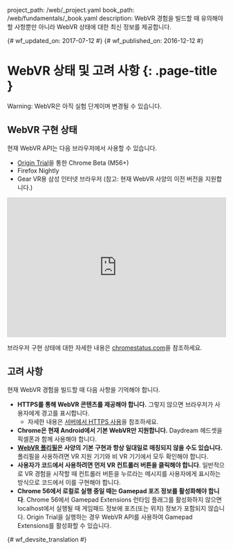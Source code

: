 project_path: /web/_project.yaml
book_path: /web/fundamentals/_book.yaml
description: WebVR 경험을 빌드할 때 유의해야 할 사항뿐만 아니라 WebVR 상태에 대한 최신 정보를 제공합니다.

{# wf_updated_on: 2017-07-12 #}
{# wf_published_on: 2016-12-12 #}

# WebVR 상태 및 고려 사항 {: .page-title }

Warning: WebVR은 아직 실험 단계이며 변경될 수 있습니다.

## WebVR 구현 상태

현재 WebVR API는 다음 브라우저에서 사용할 수 있습니다.

* [Origin Trial](https://github.com/jpchase/OriginTrials/blob/gh-pages/developer-guide.md)을 통한 Chrome Beta (M56+)
* Firefox Nightly
* Gear VR용 삼성 인터넷 브라우저 (참고: 현재 WebVR 사양의 이전 버전을 지원합니다.)

<iframe width="100%" height="320" src="https://www.chromestatus.com/feature/4532810371039232?embed" style="border: 1px solid #CCC" allowfullscreen>
</iframe>

브라우저 구현 상태에 대한 자세한 내용은 [chromestatus.com](https://www.chromestatus.com/features/4532810371039232?embed)을 참조하세요.

## 고려 사항

현재 WebVR 경험을 빌드할 때 다음 사항을 기억해야 합니다.

* **HTTPS를 통해 WebVR 콘텐츠를 제공해야 합니다.** 그렇지 않으면 브라우저가 사용자에게 경고를 표시합니다.
    * 자세한 내용은 [서버에서 HTTPS 사용](/web/fundamentals/security/encrypt-in-transit/enable-https)을 참조하세요.
* **Chrome은 현재 Android에서 기본 WebVR만 지원합니다.** Daydream 헤드셋을 픽셀폰과 함께 사용해야 합니다.
* **[WebVR 폴리필](https://github.com/googlevr/webvr-polyfill)은 사양의 기본 구현과 항상 일대일로 매칭되지 않을 수도 있습니다.** 폴리필을 사용하려면 VR 지원 기기와 비 VR 기기에서 모두 확인해야 합니다.
* **사용자가 코드에서 사용하려면 먼저 VR 컨트롤러 버튼을 클릭해야 합니다**. 일반적으로 VR 경험을 시작할 때 컨트롤러 버튼을 누르라는 메시지를 사용자에게 표시하는 방식으로 코드에서 이를 구현해야 합니다.
* **Chrome 56에서 로컬로 실행 중일 때는 Gamepad 포즈 정보를 활성화해야 합니다**. Chrome 56에서 Gamepad Extensions 런타임 플래그를 활성화하지 않으면 localhost에서 실행될 때 게임패드 정보에 포즈(또는 위치) 정보가 포함되지 않습니다. Origin Trial을 실행하는 경우 WebVR API를 사용하여 Gamepad Extensions를 활성화할 수 있습니다.


{# wf_devsite_translation #}
